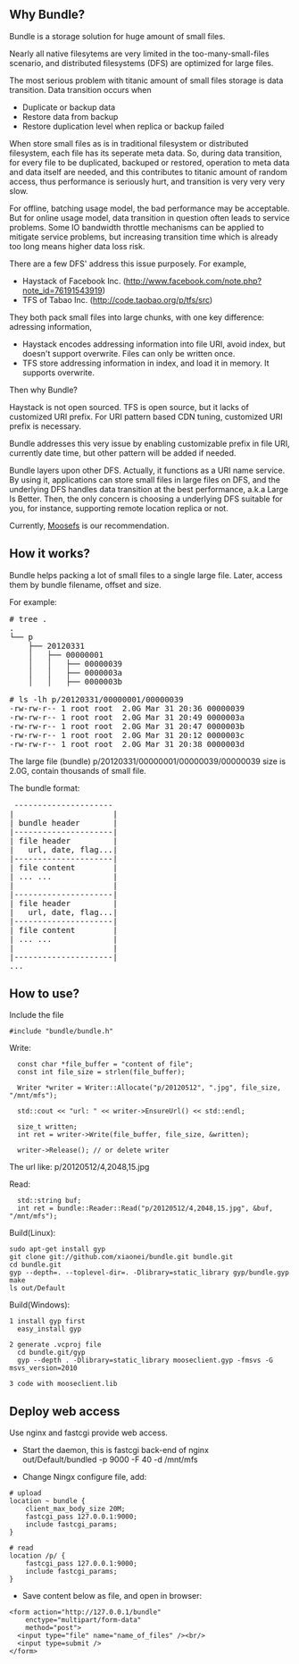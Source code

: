 Why Bundle?
---------------------
Bundle is a storage solution for huge amount of small files.

Nearly all native filesytems are very limited in the too-many-small-files scenario, and distributed filesystems
(DFS) are optimized for large files.

The most serious problem with titanic amount of small files storage is data transition. Data transition occurs
when
- Duplicate or backup data
- Restore data from backup
- Restore duplication level when replica or backup failed

When store small files as is in traditional filesystem or distributed filesystem, each file has its seperate meta
data. So, during data transition, for every file to be duplicated, backuped or restored, operation to meta data and
data itself are needed, and this contributes to titanic amount of random access, thus performance is seriously hurt,
and transition is very very very slow.

For offline, batching usage model, the bad performance may be acceptable. But for online usage model, data
transition in question often leads to service problems. Some IO bandwidth throttle mechanisms can be applied to
mitigate service problems, but increasing transition time which is already too long means higher data loss risk.

There are a few DFS' address this issue purposely. For example,
- Haystack of Facebook Inc. (http://www.facebook.com/note.php?note_id=76191543919)
- TFS of Tabao Inc. (http://code.taobao.org/p/tfs/src)

They both pack small files into large chunks, with one key difference: adressing information,
- Haystack encodes addressing information into file URI, avoid index, but doesn't support overwrite. Files can
only be written once.
- TFS store addressing information in index, and load it in memory. It supports overwrite.

Then why Bundle?

Haystack is not open sourced. TFS is open source, but it lacks of customized URI prefix. For URI pattern based 
CDN tuning, customized URI prefix is necessary.

Bundle addresses this very issue by enabling customizable prefix in file URI, currently date time, but other
pattern will be added if needed.

Bundle layers upon other DFS. Actually, it functions as a URI name service. By using it, applications can store
small files in large files on DFS, and the underlying DFS handles data transition at the best performance, 
a.k.a Large Is Better. Then, the only concern is choosing a underlying DFS suitable for you, for instance,
supporting remote location replica or not.

Currently, [Moosefs](http://www.moosefs.org) is our recommendation.


How it works?
---------------------
Bundle helps packing a lot of small files to a single large file. Later, access them by bundle filename, offset and
size.

For example:
<pre>
# tree .
.
└── p
    ├── 20120331
    │   ├── 00000001
    │   │   ├── 00000039
    │   │   ├── 0000003a
    │   │   ├── 0000003b

# ls -lh p/20120331/00000001/00000039
-rw-rw-r-- 1 root root  2.0G Mar 31 20:36 00000039
-rw-rw-r-- 1 root root  2.0G Mar 31 20:49 0000003a
-rw-rw-r-- 1 root root  2.0G Mar 31 20:47 0000003b
-rw-rw-r-- 1 root root  2.0G Mar 31 20:12 0000003c
-rw-rw-r-- 1 root root  2.0G Mar 31 20:38 0000003d
</pre>

The large file (bundle) p/20120331/00000001/00000039/00000039 size is 2.0G, contain thousands of small file.

The bundle format:
<pre>
 ---------------------
|                     |
| bundle header       |
|---------------------|
| file header         |
|   url, date, flag...|
|---------------------|
| file content        |
| ... ...             |
|                     |
|---------------------|
| file header         |
|   url, date, flag...|
|---------------------|
| file content        |
| ... ...             |
|                     |
|---------------------|
...
</pre>


How to use?
---------------------
Include the file
```
#include "bundle/bundle.h"
```

Write:
```
  const char *file_buffer = "content of file";
  const int file_size = strlen(file_buffer);

  Writer *writer = Writer::Allocate("p/20120512", ".jpg", file_size, "/mnt/mfs");

  std::cout << "url: " << writer->EnsureUrl() << std::endl;

  size_t written;
  int ret = writer->Write(file_buffer, file_size, &written);

  writer->Release(); // or delete writer
```

The url like:
  p/20120512/4,2048,15.jpg


Read:
```
  std::string buf;
  int ret = bundle::Reader::Read("p/20120512/4,2048,15.jpg", &buf, "/mnt/mfs");
```

Build(Linux):
```
sudo apt-get install gyp
git clone git://github.com/xiaonei/bundle.git bundle.git
cd bundle.git
gyp --depth=. --toplevel-dir=. -Dlibrary=static_library gyp/bundle.gyp
make
ls out/Default
```

Build(Windows):
```
1 install gyp first
  easy_install gyp

2 generate .vcproj file
  cd bundle.git/gyp
  gyp --depth . -Dlibrary=static_library mooseclient.gyp -fmsvs -G msvs_version=2010

3 code with mooseclient.lib
```

Deploy web access
----------------------------
Use nginx and fastcgi provide web access.

-  Start the daemon, this is fastcgi back-end of nginx  
out/Default/bundled -p 9000 -F 40 -d /mnt/mfs

-  Change Ningx configure file, add:
```
# upload
location ~ bundle {
    client_max_body_size 20M;
    fastcgi_pass 127.0.0.1:9000;
    include fastcgi_params;
}
```
```
# read
location /p/ {
    fastcgi_pass 127.0.0.1:9000;
    include fastcgi_params;
}
```

-  Save content below as file, and open in browser:  
```
<form action="http://127.0.0.1/bundle"
    enctype="multipart/form-data"
    method="post">
  <input type="file" name="name_of_files" /><br/>
  <input type=submit />
</form>
```

